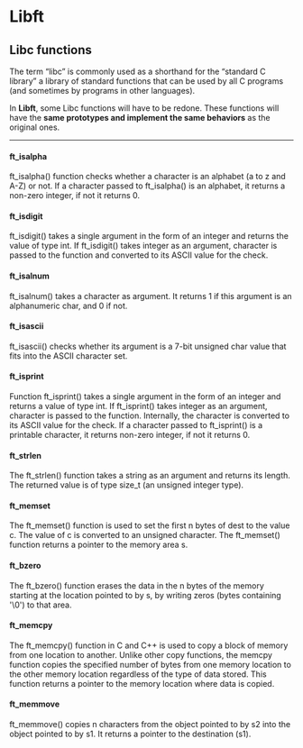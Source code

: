 # Libft

## Libc functions

The term “libc” is commonly used as a shorthand for the “standard
C library” a library of standard functions that can be used by
all C programs (and sometimes by programs in other languages).

In **Libft**, some Libc functions will have to be redone. These
functions will have the **same prototypes and implement the same 
behaviors** as the original ones.

---

#### ft_isalpha
ft_isalpha() function checks whether a character is an alphabet (a to z and A-Z) or not.
If a character passed to ft_isalpha() is an alphabet, it returns a non-zero integer, if not it returns 0.


#### ft_isdigit
ft_isdigit() takes a single argument in the form of an integer and returns the value of type int.
If ft_isdigit() takes integer as an argument, character is passed to the function and converted
to its ASCII value for the check.


#### ft_isalnum

ft_isalnum() takes a character as argument. It returns 1 if this argument is an alphanumeric char, and 0 if not.


#### ft_isascii

ft_isascii() checks whether its argument is a 7-bit unsigned char value that fits into the ASCII character set.

#### ft_isprint

Function ft_isprint() takes a single argument in the form of an integer and returns a value of type int.
If ft_isprint() takes integer as an argument, character is passed to the function. Internally, the character 
is converted to its ASCII value for the check. If a character passed to ft_isprint() is a printable character,
it returns non-zero integer, if not it returns 0.


#### ft_strlen

The ft_strlen() function takes a string as an argument and returns its length. The returned value is of type size_t (an unsigned integer type).


#### ft_memset

The ft_memset() function is used to set the first n bytes of dest to the value c. The value of c is converted to an unsigned character.
The ft_memset() function returns a pointer to the memory area s.


#### ft_bzero

The ft_bzero() function erases the data in the n bytes of the memory starting at the location pointed to by s, by writing zeros (bytes
containing '\0') to that area.


#### ft_memcpy

The ft_memcpy() function in C and C++ is used to copy a block of memory from one location to another. Unlike other copy functions, the memcpy function 
copies the specified number of bytes from one memory location to the other memory location regardless of the type of data stored.
This function returns a pointer to the memory location where data is copied.


#### ft_memmove

ft_memmove() copies n characters from the object pointed to by s2 into the object pointed to by s1. It returns a pointer to the destination (s1).

